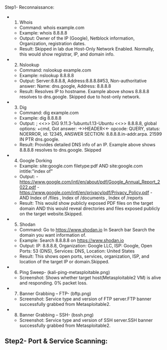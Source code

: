 Step1- Reconnaissance:
- 1. Whois
  - Command: whois example.com
  - Example: whois 8.8.8.8
  - Output: Owner of the IP (Google), Netblock information, Organization, registration dates.
  - Result: Skipped in lab due Host-Only Network Enabled. Normally, this would show registrar, IP, and domain info.
- 2. Nslookup
  - Command: nslookup example.com
  - Example: nslookup 8.8.8.8
  - Output: Server:8.8.8.8, Address:8.8.8.8#53, Non-authoritative answer: Name:	dns.google, Address: 8.8.8.8
  - Result: Resolves IP to hostname. Example above shows 8.8.8.8 resolves to dns.google. Skipped due to host-only network.
- 3. Dig
  - Command: dig example.com
  - Example: dig 8.8.8.8
  - Output: ; <<>> DiG 9.11.3-1ubuntu1.13-Ubuntu <<>> 8.8.8.8, global options: +cmd, Got answer:
    ->>HEADER<<- opcode: QUERY, status: NOERROR, id: 12345, ANSWER SECTION: 8.8.8.8.in-addr.arpa. 21599 IN PTR dns.google.
  - Result: Provides detailed DNS info of an IP. Example above shows 8.8.8.8 resolves to dns.google. Skipped
- 4. Google Dorking
  - Example: site:google.com filetype:pdf   AND    site:google.com intitle:"index of"
  - Output: - https://www.google.com/intl/en/about/pdf/Google_Annual_Report_2022.pdf
            - https://www.google.com/intl/en/privacy/pdf/Privacy_Policy.pdf
            - AND Index of /files , Index of /documents , Index of /reports
  - Result: This would show publicly exposed PDF files on the target domain AND this would reveal                        directories and files exposed publicly on the target website.Skipped.
- 5. Shodan
  - Command: Go to https://www.shodan.io In Search bar Search the domain you want information of.
  - Example: Search 8.8.8.8 on https://www.shodan.io
  - Output: IP: 8.8.8.8, Organization: Google LLC, ISP: Google, Open Ports: 53 (DNS), Services: DNS, Location: United States
  - Result: This shows open ports, services, organization, ISP, and location of the target IP or domain.Skipped.
- 6. Ping Sweep- (kali-ping-metasploitable.png)
  - Screenshot: Shows whether target host(Metasploitable2 VM) is alive and responding. 0% packet loss.
- 7. Banner Grabbing – FTP- (bftp.png)
  - Screenshot: Service type and version of FTP server.FTP banner successfully grabbed from Metasploitable2.
- 8. Banner Grabbing – SSH- (bssh.png)
  - Screenshot: Service type and version of SSH server.SSH banner successfully grabbed from Metasploitable2.

Step2-  Port & Service Scanning:
- 

